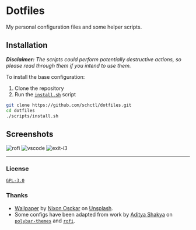 # Dotfiles

My personal configuration files and some helper scripts.

## Installation

***Disclaimer:** The scripts could perform potentially destructive actions, so please read through them
if you intend to use them.*

To install the base configuration:

1. Clone the repository
2. Run the [`install.sh`] script

```sh
git clone https://github.com/schctl/dotfiles.git
cd dotfiles
./scripts/install.sh
```

## Screenshots

![rofi](https://i.imgur.com/PCOuKR2.png)
![vscode](https://i.imgur.com/H9QAETv.png)
![exit-i3](https://i.imgur.com/lntX40H.png)

---

### License

[`GPL-3.0`]

### Thanks

- [Wallpaper](https://unsplash.com/photos/64eOIfnh54E) by [Nixon Osckar](https://unsplash.com/@nixaaan) on [Unsplash].
- Some configs have been adapted from work by [Aditya Shakya](https://github.com/adi1090x) on
[`polybar-themes`](https://github.com/adi1090x/polybar-themes) and [`rofi`](https://github.com/adi1090x/rofi).

[`install.sh`]: scripts/install.sh
[`GPL-3.0`]: ./LICENSE
[unsplash]: https://unsplash.com/
